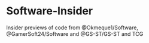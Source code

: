 # Software-Insider
Insider previews of code from @Okmeque1/Software, @GamerSoft24/Software and @GS-ST/GS-ST and TCG
